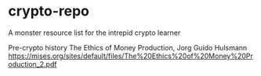 # crypto-repo
A monster resource list for the intrepid crypto learner

Pre-crypto history
The Ethics of Money Production,  Jorg Guido Hulsmann
https://mises.org/sites/default/files/The%20Ethics%20of%20Money%20Production_2.pdf

